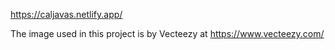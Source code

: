 https://caljavas.netlify.app/

The image used in this project is by Vecteezy at https://www.vecteezy.com/
